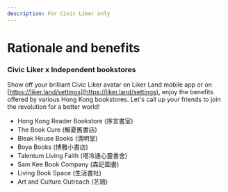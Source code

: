 ```yaml
---
description: For Civic Liker only
---
```


# Rationale and benefits

### Civic Liker x Independent bookstores

Show off your brilliant Civic Liker avatar on Liker Land mobile app or on [https://liker.land/settings](https://liker.land/settings), enjoy the benefits offered by various Hong Kong bookstores. Let's call up your friends to join the revolution for a better world!

* Hong Kong Reader Bookstore \(序言書室\)
* The Book Cure \(解憂舊書店\)
* Bleak House Books \(清明堂\)
* Boya Books \(博雅小書店\)
* Talentum Living Faith \(塔冷通心靈書舍\)
* Sam Kee Book Company \(森記圖書\)
* Living Book Space \(生活書社\)
* Art and Culture Outreach \(艺鵠\)

